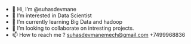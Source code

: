 - 👋 Hi, I’m @suhasdevmane
- 👀 I’m interested in Data Scientist
- 🌱 I’m currently learning Big Data and hadoop
- 💞️ I’m looking to collaborate on intresting projects.
- 📫 How to reach me ?
suhasdevmanemech@gmail.com
+7499968836

<!---
suhasdevmane/suhasdevmane is a ✨ special ✨ repository because its `README.md` (this file) appears on your GitHub profile.
You can click the Preview link to take a look at your changes.
--->
